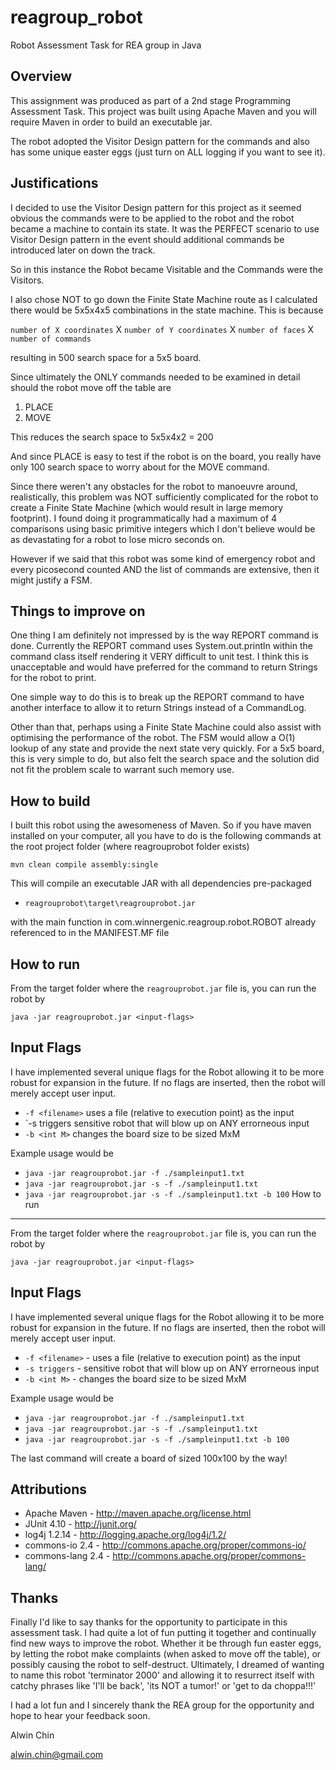 reagroup_robot
==============

Robot Assessment Task for REA group in Java

Overview
-----------
This assignment was produced as part of a 2nd stage Programming Assessment Task.
This project was built using Apache Maven and you will require Maven in order to build
an executable jar.

The robot adopted the Visitor Design pattern for the commands and also has some
unique easter eggs (just turn on ALL logging if you want to see it).

Justifications
--------------
I decided to use the Visitor Design pattern for this project as it seemed obvious
the commands were to be applied to the robot and the robot became a machine to 
contain its state. It was the PERFECT scenario to use Visitor Design pattern in the event
should additional commands be introduced later on down the track.

So in this instance the Robot became Visitable and the Commands were the Visitors.

I also chose NOT to go down the Finite State Machine route as I calculated there would be
5x5x4x5 combinations in the state machine. This is because

`number of X coordinates` X `number of Y coordinates` X `number of faces` X `number of commands`

resulting in 500 search space for a 5x5 board.

Since ultimately the ONLY commands needed to be examined in detail should the robot move off the
table are
1. PLACE
2. MOVE

This reduces the search space to 5x5x4x2 = 200

And since PLACE is easy to test if the robot is on the board, you really have only 100 search space to
worry about for the MOVE command.

Since there weren't any obstacles for the robot to manoeuvre around, realistically, this problem was 
NOT sufficiently complicated for the robot to create a Finite State Machine (which would result in large
memory footprint). I found doing it programmatically had a maximum of 4 comparisons using basic primitive 
integers which I don't believe would be as devastating for a robot to lose micro seconds on.

However if we said that this robot was some kind of emergency robot and every picosecond counted AND
the list of commands are extensive, then it might justify a FSM.


Things to improve on
---------------------
One thing I am definitely not impressed by is the way REPORT command is done.
Currently the REPORT command uses System.out.println within the command class itself
rendering it VERY difficult to unit test. I think this is unacceptable and would have preferred
for the command to return Strings for the robot to print.

One simple way to do this is to break up the REPORT command to have another interface to allow
it to return Strings instead of a CommandLog.

Other than that, perhaps using a Finite State Machine could also assist with optimising the
performance of the robot. The FSM would allow a O(1) lookup of any state and provide the next
state very quickly. For a 5x5 board, this is very simple to do, but also felt the search space
and the solution did not fit the problem scale to warrant such memory use.

How to build
------------
I built this robot using the awesomeness of Maven.
So if you have maven installed on your computer, all you have to do is the following commands
at the root project folder (where reagrouprobot folder exists)

`mvn clean compile assembly:single`

This will compile an executable JAR with all dependencies pre-packaged
* `reagrouprobot\target\reagrouprobot.jar`

with the main function in com.winnergenic.reagroup.robot.ROBOT already referenced to in the MANIFEST.MF file

How to run
----------
From the target folder where the `reagrouprobot.jar` file is, you can 
run the robot by

`java -jar reagrouprobot.jar <input-flags>`

Input Flags
-----------
I have implemented several unique flags for the Robot allowing it to be more robust for expansion
in the future. If no flags are inserted, then the robot will merely accept user input.

* `-f <filename>`
	uses a file (relative to execution point) as the input
* `-s
	triggers sensitive robot that will blow up on ANY errorneous input
* `-b <int M>`
	changes the board size to be sized MxM

Example usage would be

* `java -jar reagrouprobot.jar -f ./sampleinput1.txt`
* `java -jar reagrouprobot.jar -s -f ./sampleinput1.txt`
* `java -jar reagrouprobot.jar -s -f ./sampleinput1.txt -b 100`
How to run
----------
From the target folder where the `reagrouprobot.jar` file is, you can 
run the robot by

`java -jar reagrouprobot.jar <input-flags>`

Input Flags
-----------
I have implemented several unique flags for the Robot allowing it to be more robust for expansion
in the future. If no flags are inserted, then the robot will merely accept user input.

* `-f <filename>` - uses a file (relative to execution point) as the input
* `-s triggers` - sensitive robot that will blow up on ANY errorneous input
* `-b <int M>` - changes the board size to be sized MxM

Example usage would be

* `java -jar reagrouprobot.jar -f ./sampleinput1.txt`
* `java -jar reagrouprobot.jar -s -f ./sampleinput1.txt`
* `java -jar reagrouprobot.jar -s -f ./sampleinput1.txt -b 100`

The last command will create a board of sized 100x100 by the way!

Attributions
-------------
* Apache Maven - http://maven.apache.org/license.html
* JUnit 4.10 - http://junit.org/
* log4j 1.2.14 - http://logging.apache.org/log4j/1.2/
* commons-io 2.4 - http://commons.apache.org/proper/commons-io/
* commons-lang 2.4 - http://commons.apache.org/proper/commons-lang/

Thanks
-------
Finally I'd like to say thanks for the opportunity to participate in this assessment task.
I had quite a lot of fun putting it together and continually find new ways to improve the robot.
Whether it be through fun easter eggs, by letting the robot make complaints (when asked to move off
the table), or possibly causing the robot to self-destruct.
Ultimately, I dreamed of wanting to name this robot 'terminator 2000' and allowing it to resurrect itself 
with catchy phrases like 'I'll be back', 'its NOT a tumor!' or 'get to da choppa!!!'

I had a lot fun and I sincerely thank the REA group for the opportunity and hope to hear
your feedback soon.

Alwin Chin

alwin.chin@gmail.com
